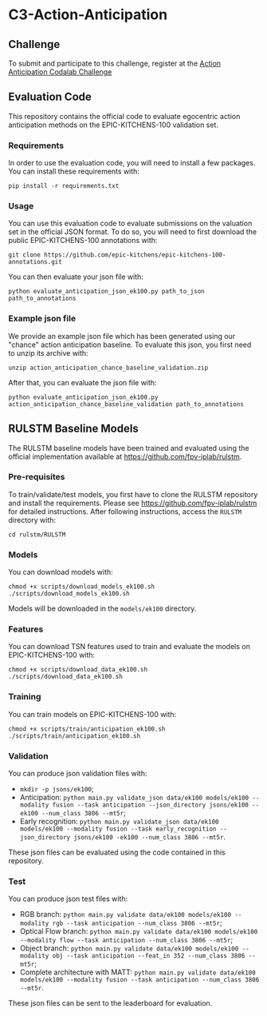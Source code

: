# C3-Action-Anticipation

## Challenge
To submit and participate to this challenge, register at the [Action Anticipation Codalab Challenge](https://codalab.lisn.upsaclay.fr/competitions/702)

## Evaluation Code
This repository contains the official code to evaluate egocentric action anticipation methods on the EPIC-KITCHENS-100 validation set. 

### Requirements
In order to use the evaluation code, you will need to install a few packages. You can install these requirements with: 

`pip install -r requirements.txt`

### Usage
You can use this evaluation code to evaluate submissions on the valuation set in the official JSON format. To do so, you will need to first download the public EPIC-KITCHENS-100 annotations with:

`git clone https://github.com/epic-kitchens/epic-kitchens-100-annotations.git`

You can then evaluate your json file with:

`python evaluate_anticipation_json_ek100.py path_to_json path_to_annotations`

### Example json file
We provide an example json file which has been generated using our "chance" action anticipation baseline. To evaluate this json, you first need to unzip its archive with:

`unzip action_anticipation_chance_baseline_validation.zip`

After that, you can evaluate the json file with:

`python evaluate_anticipation_json_ek100.py action_anticipation_chance_baseline_validation path_to_annotations`

## RULSTM Baseline Models 
The RULSTM baseline models have been trained and evaluated using the official implementation available at https://github.com/fpv-iplab/rulstm.

### Pre-requisites
To train/validate/test models, you first have to clone the RULSTM repository and install the requirements. Please see https://github.com/fpv-iplab/rulstm for detailed instructions. After following instructions, access the `RULSTM` directory with:

`cd rulstm/RULSTM`

### Models
You can download models with:

`chmod +x scripts/download_models_ek100.sh` 
`./scripts/download_models_ek100.sh` 

Models will be downloaded in the `models/ek100` directory.

### Features
You can download TSN features used to train and evaluate the models on EPIC-KITCHENS-100 with:

`chmod +x scripts/download_data_ek100.sh`
`./scripts/download_data_ek100.sh`

### Training
You can train models on EPIC-KITCHENS-100 with:

`chmod +x scripts/train/anticipation_ek100.sh`
`./scripts/train/anticipation_ek100.sh`

### Validation
You can produce json validation files with:

 * `mkdir -p jsons/ek100`;
 * Anticipation: `python main.py validate_json data/ek100 models/ek100 --modality fusion --task anticipation --json_directory jsons/ek100 --ek100 --num_class 3806 --mt5r`;
 * Early recognition: `python main.py validate_json data/ek100 models/ek100 --modality fusion --task early_recognition --json_directory jsons/ek100 -ek100 --num_class 3806 --mt5r`.

These json files can be evaluated using the code contained in this repository.
 
### Test
You can produce json test files with:

 * RGB branch: `python main.py validate data/ek100 models/ek100 --modality rgb --task anticipation --num_class 3806 --mt5r`;
 * Optical Flow branch: `python main.py validate data/ek100 models/ek100 --modality flow --task anticipation --num_class 3806 --mt5r`;
 * Object branch: `python main.py validate data/ek100 models/ek100 --modality obj --task anticipation --feat_in 352 --num_class 3806 --mt5r`;
 * Complete architecture with MATT: `python main.py validate data/ek100 models/ek100 --modality fusion --task anticipation --num_class 3806 --mt5r`.

These json files can be sent to the leaderboard for evaluation.

